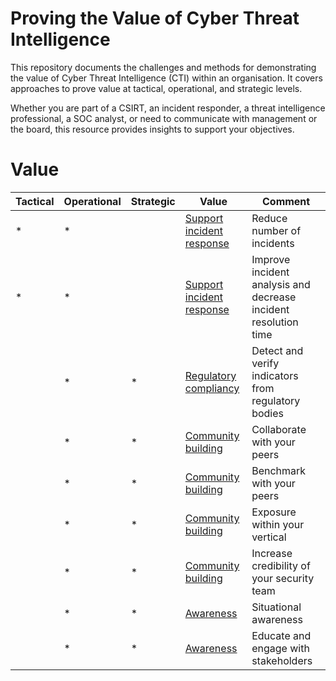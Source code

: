 # Proving the Value of Cyber Threat Intelligence

This repository documents the challenges and methods for demonstrating the value of Cyber Threat Intelligence (CTI) within an organisation. It covers approaches to prove value at tactical, operational, and strategic levels.

Whether you are part of a CSIRT, an incident responder, a threat intelligence professional, a SOC analyst, or need to communicate with management or the board, this resource provides insights to support your objectives.

# Value

|Tactical|Operational|Strategic|Value|Comment
|----|---|---|---|---|
|*|*| | [Support incident response](value_support_incident_response) | Reduce number of incidents 
|*|*| | [Support incident response](value_support_incident_response) | Improve incident analysis and decrease incident resolution time
| |*|*| [Regulatory compliancy](value_regulatory_compliancy) | Detect and verify indicators from regulatory bodies
| |*|*| [Community building](value_community_build) | Collaborate with your peers
| |*|*| [Community building](value_community_build) | Benchmark with your peers
| |*|*| [Community building](value_community_build) | Exposure within your vertical
| |*|*| [Community building](value_community_build) | Increase credibility of your security team
| |*|*| [Awareness](value_awareness) | Situational awareness
| |*|*| [Awareness](value_awareness) | Educate and engage with stakeholders